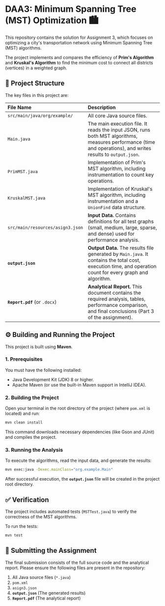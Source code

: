 # DAA3: Minimum Spanning Tree (MST) Optimization 🏙️

This repository contains the solution for Assignment 3, which focuses on optimizing a city's transportation network using Minimum Spanning Tree (MST) algorithms.

The project implements and compares the efficiency of **Prim's Algorithm** and **Kruskal's Algorithm** to find the minimum cost to connect all districts (vertices) in a weighted graph.

## 💾 Project Structure

The key files in this project are:

| File Name | Description |
| :--- | :--- |
| `src/main/java/org/example/` | All core Java source files. |
| `Main.java` | The main execution file. It reads the input JSON, runs both MST algorithms, measures performance (time and operations), and writes results to `output.json`. |
| `PrimMST.java` | Implementation of Prim's MST algorithm, including instrumentation to count key operations. |
| `KruskalMST.java` | Implementation of Kruskal's MST algorithm, including instrumentation and a `UnionFind` data structure. |
| `src/main/resources/asign3.json` | **Input Data.** Contains definitions for all test graphs (small, medium, large, sparse, and dense) used for performance analysis. |
| **`output.json`** | **Output Data.** The results file generated by `Main.java`. It contains the total cost, execution time, and operation count for every graph and algorithm. |
| **`Report.pdf`** (or `.docx`) | **Analytical Report.** This document contains the required analysis, tables, performance comparison, and final conclusions (Part 3 of the assignment). |

## ⚙️ Building and Running the Project

This project is built using **Maven**.

### 1\. Prerequisites

You must have the following installed:

  * Java Development Kit (JDK) 8 or higher.
  * Apache Maven (or use the built-in Maven support in IntelliJ IDEA).

### 2\. Building the Project

Open your terminal in the root directory of the project (where `pom.xml` is located) and run:

```bash
mvn clean install
```

This command downloads necessary dependencies (like Gson and JUnit) and compiles the project.

### 3\. Running the Analysis

To execute the algorithms, read the input data, and generate the results:

```bash
mvn exec:java -Dexec.mainClass="org.example.Main"
```

After successful execution, the **`output.json`** file will be created in the project root directory.

## ✅ Verification

The project includes automated tests (`MSTTest.java`) to verify the correctness of the MST algorithms.

To run the tests:

```bash
mvn test
```

## 📝 Submitting the Assignment

The final submission consists of the full source code and the analytical report. Please ensure the following files are present in the repository:

1.  All Java source files (`*.java`)
2.  `pom.xml`
3.  `asign3.json`
4.  **`output.json`** (The generated results)
5.  **`Report.pdf`** (The analytical report)
